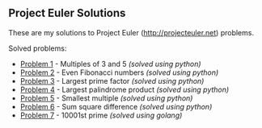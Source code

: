 ## Project Euler Solutions

These are my solutions to Project Euler (http://projecteuler.net) problems.

Solved problems:

* [Problem 1](/python/problem1.py)      - Multiples of 3 and 5 *(solved using python)*
* [Problem 2](/python/problem2.py)      - Even Fibonacci numbers *(solved using python)*
* [Problem 3](/python/problem3.py)      - Largest prime factor *(solved using python)*
* [Problem 4](/python/problem3.py)      - Largest palindrome product *(solved using python)*
* [Problem 5](/python/problem5.py)      - Smallest multiple *(solved using python)*
* [Problem 6](/python/problem6.py)      - Sum square difference *(solved using python)*
* [Problem 7](/golang/problem7/main.go) - 10001st prime *(solved using golang)*
